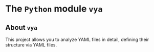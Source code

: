 The `Python` module `vya`
=========================

About `vya`
-----------

This project allows you to analyze YAML files in detail, defining their structure via YAML files.
